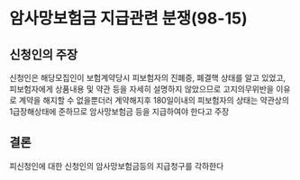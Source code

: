 # 암사망보험금 지급관련 분쟁(98-15)

## 신청인의 주장
신청인은 해당모집인이 보험계약당시 피보험자의 진폐증, 폐결핵 상태를 알고 있었고, 피보험자에게 상품내용 및 약관 등을 자세히 설명하지 않았으므로 고지의무위반을 이유로 계약을 해지할 수 없을뿐더러 계약해지후 180일이내의 피보험자의 상태는 약관상의 1급장해상태에 준하므로 암사망보험금 등을 지급하여야 한다고 주장

## 결론
피신청인에 대한 신청인의 암사망보험금등의 지급청구를 각하한다